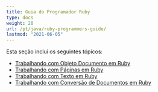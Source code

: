 ```yaml
---
title: Guia do Programador Ruby
type: docs
weight: 20
url: /pt/java/ruby-programmers-guide/
lastmod: "2021-06-05"
---
```


Esta seção inclui os seguintes tópicos:

- [Trabalhando com Objeto Documento em Ruby](/pdf/pt/java/working-with-document-object-in-ruby/)
- [Trabalhando com Páginas em Ruby](/pdf/pt/java/working-with-pages-in-ruby/)
- [Trabalhando com Texto em Ruby](/pdf/pt/java/working-with-text-in-ruby/)
- [Trabalhando com Conversão de Documentos em Ruby](/pdf/pt/java/working-with-document-conversion-in-ruby/)